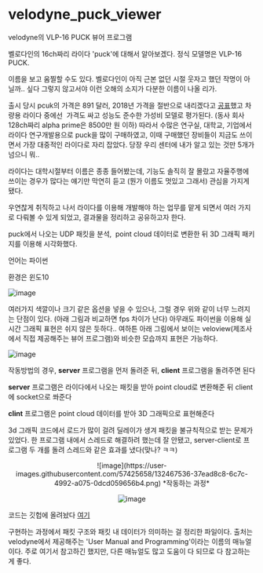 # velodyne_puck_viewer
velodyne의 VLP-16 PUCK 뷰어 프로그램


벨로다인의 16ch짜리 라이다 'puck'에 대해서 알아보겠다. 정식 모델명은 VLP-16 PUCK.

이름을 보고 움찔할 수도 있다. 벨로다인이 아직 근본 없던 시절 웃자고 했던 작명이 아닐까.. 싶다 그렇지 않고서야 이런 오해의 소지가 다분한 이름이 나올 리가.

출시 당시 pcuk의 가격은 891 달러, 2018년 가격을 절반으로 내리겠다고 [공표](http://www.lumisol.co.kr/sub/media/bellow.asp?mode=view&bid=1&idx=168)했고 차량용 라이다 중에선  가격도 싸고 성능도 준수한 가성비 모델로 평가된다. (동사 회사 128ch짜리 alpha prime은 8500만 원 이하) 따라서 수많은 연구실, 대학교, 기업에서 라이다 연구개발용으로 puck을 많이 구매하였고, 이때 구매했던 장비들이 지금도 쓰이면서 가장 대중적인 라이다로 자리 잡았다. 당장 우리 센터에 내가 알고 있는 것만 5개가 넘으니 뭐..

라이다는 대학시절부터 이름은 종종 들어봤는데, 기능도 솔직히 잘 몰랐고 자율주행에 쓰이는 경우가 많다는 얘기만 막연히 듣고 (뭔가 이름도 멋있고 그래서) 관심을 가지게 됐다. 

우연찮게 취직하고 나서 라이다를 이용해 개발해야 하는 업무를 맡게 되면서 여러 가지로 다뤄볼 수 있게 되었고, 결과물을 정리하고 공유하고자 한다. 

puck에서 나오는 UDP 패킷을 분석,  point cloud 데이터로 변환한 뒤 3D 그래픽 패키지를 이용해 시각화했다.

언어는 파이썬

환경은 윈도10

![image](https://user-images.githubusercontent.com/57425658/132467450-5627bd4a-25bb-4f55-9272-c47e65d8bc05.png)


여러가지 색깔이나 크기 같은 옵션을 넣을 수 있으나, 그럴 경우 위와 같이 너무 느려지는 단점이 있다. (아래 그림과 비교하면 fps 차이가 난다) 아무래도 파이썬을 이용해 실시간 그래픽 표현은 쉬지 않은 듯하다.. 여하튼 아래 그림에서 보이는 veloview(제조사에서 직접 제공해주는 뷰어 프로그램)와 비슷한 모습까지 표현은 가능하다. 

![image](https://user-images.githubusercontent.com/57425658/132467465-173d4ce7-fb90-43a8-8e78-e4449d252ef3.png)


작동방법의 경우, **server** 프로그램을 먼저 돌려준 뒤, **client** 프로그램을 돌려주면 된다

**server** 프로그램은 라이다에서 나오는 패킷을 받아 point cloud로 변환해준 뒤 client에 socket으로 쏴준다

**clint** 프로그램은 point cloud 데이터를 받아 3D 그래픽으로 표현해준다

3d 그래픽 코드에서 로드가 많이 걸려 딜레이가 생겨 패킷을 불규칙적으로 받는 문제가 있었다. 한 프로그램 내에서 스레드로 해결하려 했는데 잘 안됐고, server-client로 프로그램 두 개를 돌려 스레드와 같은 효과를 냈다(맞나? ㅋㅋ) 
<center>
![image](https://user-images.githubusercontent.com/57425658/132467536-37ead8c8-6c7c-4992-a075-0dcd059656b4.png)
*작동하는 과정*

![image](https://user-images.githubusercontent.com/57425658/132467558-01cc1d53-f34c-4dbe-9148-25495bbb8cb4.png)
</center>

코드는 깃헙에 올려놨다 [여기](https://github.com/lucas-korea/velodyne_puck_viewer)

구현하는 과정에서 패킷 구조와 패킷 내 데이터가 의미하는 걸 정리한 파일이다. 출처는 velodyne에서 제공해주는 'User Manual and Programming'이라는 이름의 매뉴얼이다. 주로 여기서 참고하긴 했지만, 다른 매뉴얼도 많고 도움이 다 되므로 다 참고하는 게 좋다. 
